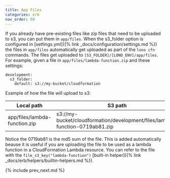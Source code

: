 ```yaml
---
title: App Files
categories: erb
nav_order: 60
---
```


If you already have pre-existing files like zip files that need to be uploaded to s3, you can put them in `app/files`.  When the s3_folder option is configured in [settings.yml]({% link _docs/configuration/settings.md %}) the files in `app/files` automatically get uploaded as part of the `lono cfn` commands. The files get uploaded to `[S3_FOLDER]/[LONO_ENV]/app/files`. For example, given a file in `app/files/lambda-function.zip` and these settings:

```
development:
  s3_folder:
    default: s3://my-bucket/cloudformation
```

Example of how the file will upload to s3:

Local path | S3 path
--- | ---
app/files/lambda-function.zip | s3://my-bucket/cloudformation/development/files/lambda-function-0719ab81.zip

Notice the 0719ab81 is the md5 sum of the file.  This is added automatically beause it is useful if you are uploading the file to be used as a lambda function in a CloudFormation Lambda resource.  You can refer to the file with the `file_s3_key("lambda-function")` [built-in helper]({% link _docs/erb/helpers/builtin-helpers.md %}).

{% include prev_next.md %}

